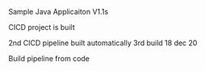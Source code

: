 
Sample Java Applicaiton V1.1s 

CICD project is built

2nd CICD pipeline built automatically
3rd build 18 dec 20

Build pipeline from code
